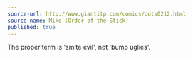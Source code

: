 ```yaml
---
source-url: http://www.giantitp.com/comics/oots0212.html
source-name: Miko (Order of the Stick)
published: true
---
```


<p>The proper term is 'smite evil', not 'bump uglies'.</p>


